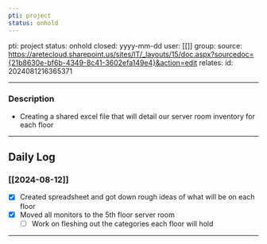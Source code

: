 ```yaml
---
pti: project
status: onhold
---
```

pti: project 
status: onhold
closed: yyyy-mm-dd
user: [[]]
group: 
source: https://aretecloud.sharepoint.us/sites/IT/_layouts/15/doc.aspx?sourcedoc={21b8630e-bf6b-4349-8c41-3602efa149e4}&action=edit
relates: 
id: 2024081216365371

---
### Description
- Creating a shared excel file that will detail our server room inventory for each floor
---
## Daily Log
### [[2024-08-12]]
- [x] Created spreadsheet and got down rough ideas of what will be on each floor
- [x] Moved all monitors to the 5th floor server room
    - [ ] Work on fleshing out the categories each floor will hold
---


